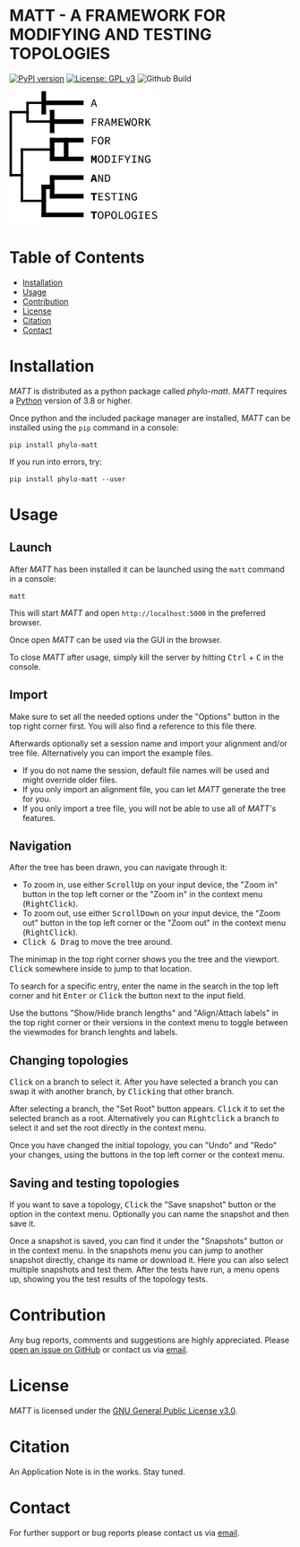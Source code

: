 # MATT - A FRAMEWORK FOR MODIFYING AND TESTING TOPOLOGIES

[![PyPI version](https://badge.fury.io/py/phylo-matt.svg)](https://pypi.org/project/phylo-matt/)
[![License: GPL v3](https://img.shields.io/badge/License-GPLv3-blue.svg)](https://www.gnu.org/licenses/gpl-3.0)
![Github Build](https://github.com/BIONF/MATT/workflows/build/badge.svg)

![MATT](https://raw.githubusercontent.com/BIONF/MATT/master/matt/static/logo.png)

# Table of Contents
* [Installation](#installation)
* [Usage](#usage)
* [Contribution](#contribution)
* [License](#license)
* [Citation](#citation)
* [Contact](contact)

# Installation
*MATT* is distributed as a python package called *phylo-matt*. *MATT* requires a
[Python](https://www.python.org/downloads/) version of 3.8 or higher.

Once python and the included package manager are installed, *MATT* can be installed using the `pip` command in a
console:
```
pip install phylo-matt
```
If you run into errors, try:
```
pip install phylo-matt --user
```

# Usage
## Launch
After *MATT* has been installed it can be launched using the `matt` command in a console:
```
matt
```

This will start *MATT* and open `http://localhost:5000` in the preferred browser.

Once open *MATT* can be used via the GUI in the browser.

To close *MATT* after usage, simply kill the server by hitting <kbd>Ctrl</kbd> + <kbd>C</kbd> in the console.

## Import
Make sure to set all the needed options under the "Options" button in the top right corner first.
You will also find a reference to this file there.

Afterwards optionally set a session name and import your alignment and/or tree file.
Alternatively you can import the example files.
- If you do not name the session, default file names will be used and might override older files.
- If you only import an alignment file, you can let *MATT* generate the tree for you.
- If you only import a tree file, you will not be able to use all of *MATT's* features.

## Navigation

After the tree has been drawn, you can navigate through it:
- To zoom in, use either <kbd>ScrollUp</kbd> on your input device,
the "Zoom in" button in the top left corner
or the "Zoom in" in the context menu (<kbd>RightClick</kbd>).
- To zoom out, use either <kbd>ScrollDown</kbd> on your input device,
the "Zoom out" button in the top left corner
or the "Zoom out" in the context menu (<kbd>RightClick</kbd>).
- <kbd>Click & Drag</kbd> to move the tree around.

The minimap in the top right corner shows you the tree and the viewport.
<kbd>Click</kbd> somewhere inside to jump to that location.

To search for a specific entry, enter the name in the search in the top left corner and hit <kbd>Enter</kbd>
or <kbd>Click</kbd> the button next to the input field.

Use the buttons "Show/Hide branch lengths" and "Align/Attach labels" in the top right corner
or their versions in the context menu to toggle between the viewmodes for branch lenghts and labels.

## Changing topologies
<kbd>Click</kbd> on a branch to select it. After you have selected a branch you can swap it with another branch,
by <kbd>Clicking</kbd> that other branch.

After selecting a branch, the "Set Root" button appears. <kbd>Click</kbd> it to set the selected branch as a root.
Alternatively you can <kbd>Rightclick</kbd> a branch to select it and set the root directly in the context menu.

Once you have changed the initial topology, you can "Undo" and "Redo" your changes,
using the buttons in the top left corner or the context menu.

## Saving and testing topologies
If you want to save a topology, <kbd>Click</kbd> the "Save snapshot" button or the option in the context menu.
Optionally you can name the snapshot and then save it.

Once a snapshot is saved, you can find it under the "Snapshots" button or in the context menu.
In the snapshots menu you can jump to another snapshot directly, change its name or download it.
Here you can also select multiple snapshots and test them.
After the tests have run, a menu opens up, showing you the test results of the topology tests.

# Contribution
Any bug reports, comments and suggestions are highly appreciated. Please
[open an issue on GitHub](https://github.com/BIONF/MATT/issues/new) or contact us via [email](mailto:jeffgower98@gmail.com).

# License
*MATT* is licensed under the [GNU General Public License v3.0](https://github.com/BIONF/MATT/blob/mater/LICENSE).

# Citation
An Application Note is in the works. Stay tuned.

# Contact
For further support or bug reports please contact us via [email](mailto:jeffgower98@gmail.com).

